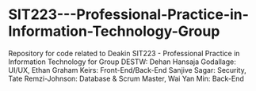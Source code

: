 # SIT223---Professional-Practice-in-Information-Technology-Group
Repository for code related to Deakin SIT223 - Professional Practice in Information Technology for Group DESTW:
Dehan Hansaja Godallage: UI/UX,​
Ethan Graham Keirs: Front-End/Back-End​
Sanjive Sagar: Security,​
Tate Remzi-Johnson: Database & Scrum Master,​
Wai Yan Min: Back-End​
